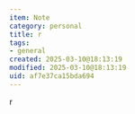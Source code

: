 ```yaml
---
item: Note
category: personal
title: r
tags:
- general
created: 2025-03-10@18:13:19
modified: 2025-03-10@18:13:19
uid: af7e37ca15bda694
---
```


r